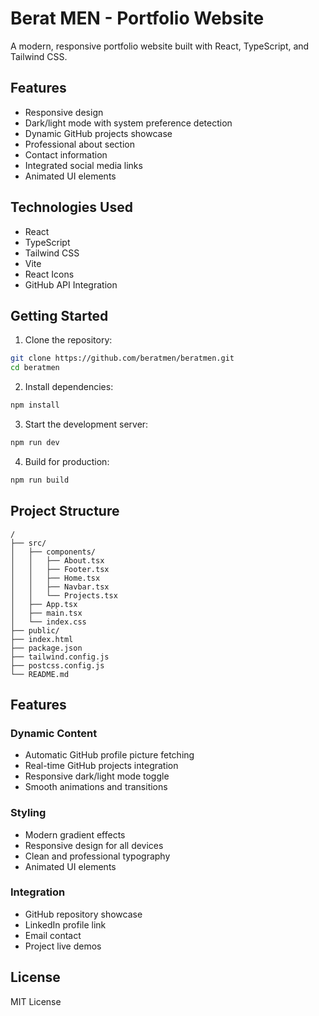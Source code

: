 # Berat MEN - Portfolio Website

A modern, responsive portfolio website built with React, TypeScript, and Tailwind CSS.

## Features

- Responsive design
- Dark/light mode with system preference detection
- Dynamic GitHub projects showcase
- Professional about section
- Contact information
- Integrated social media links
- Animated UI elements

## Technologies Used

- React
- TypeScript
- Tailwind CSS
- Vite
- React Icons
- GitHub API Integration

## Getting Started

1. Clone the repository:
```bash
git clone https://github.com/beratmen/beratmen.git
cd beratmen
```

2. Install dependencies:
```bash
npm install
```

3. Start the development server:
```bash
npm run dev
```

4. Build for production:
```bash
npm run build
```

## Project Structure

```
/
├── src/
│   ├── components/
│   │   ├── About.tsx
│   │   ├── Footer.tsx
│   │   ├── Home.tsx
│   │   ├── Navbar.tsx
│   │   └── Projects.tsx
│   ├── App.tsx
│   ├── main.tsx
│   └── index.css
├── public/
├── index.html
├── package.json
├── tailwind.config.js
├── postcss.config.js
└── README.md
```

## Features

### Dynamic Content
- Automatic GitHub profile picture fetching
- Real-time GitHub projects integration
- Responsive dark/light mode toggle
- Smooth animations and transitions

### Styling
- Modern gradient effects
- Responsive design for all devices
- Clean and professional typography
- Animated UI elements

### Integration
- GitHub repository showcase
- LinkedIn profile link
- Email contact
- Project live demos

## License

MIT License 